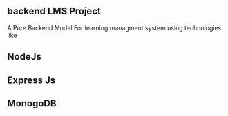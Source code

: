 ## backend LMS Project 
A Pure Backend Model For learning managment system using technologies like 
## NodeJs
## Express Js 
## MonogoDB
